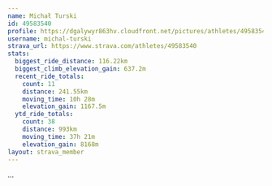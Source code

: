 ```yaml
---
name: Michał Turski
id: 49583540
profile: https://dgalywyr863hv.cloudfront.net/pictures/athletes/49583540/14729338/1/large.jpg
username: michal-turski
strava_url: https://www.strava.com/athletes/49583540
stats:
  biggest_ride_distance: 116.22km
  biggest_climb_elevation_gain: 637.2m
  recent_ride_totals:
    count: 11
    distance: 241.55km
    moving_time: 10h 28m
    elevation_gain: 1167.5m
  ytd_ride_totals:
    count: 38
    distance: 993km
    moving_time: 37h 21m
    elevation_gain: 8168m
layout: strava_member
--- 
```

...
